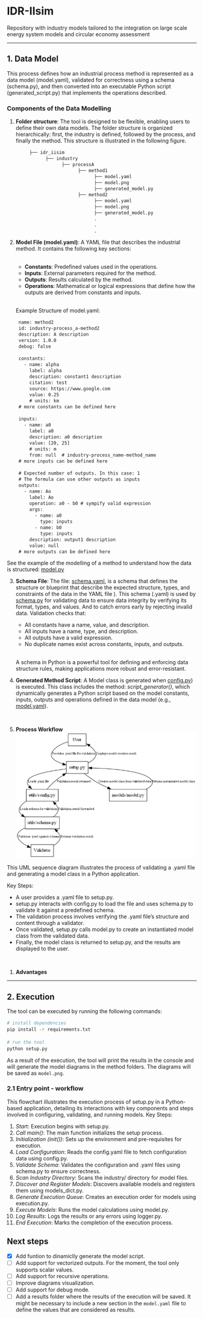 # IDR-IIsim
Repository with industry models tailored to the integration on large scale energy system models and circular economy assessment
<hr>

## 1. Data Model

This process defines how an industrial process method is represented as a data model (model.yaml), validated for correctness using a schema (schema.py), and then converted into an executable Python script (generated_script.py) that implements the operations described.

### Components of the Data Modelling
1. **Folder structure**: The tool is designed to be flexible, enabling users to define their own data models. The folder structure is organized hierarchically: first, the industry is defined, followed by the process, and finally the method. This structure is illustrated in the following figure.

            ├── idr_iisim
                  ├── industry
                        ├── processA
                              ├── method1
                                    ├── model.yaml
                                    ├── model.png
                                    ├── generated_model.py
                              ├── method2
                                    ├── model.yaml
                                    ├── model.png
                                    ├── generated_model.py
                                    .
                                    .
                                    .

  
2. **Model File (model.yaml)**: A YAML file that describes the industrial method. It contains the following key sections:<br><br>
     - **Constants**: Predefined values used in the operations.
     - **Inputs**: External parameters required for the method.
     - **Outputs**: Results calculated by the method.
     - **Operations**: Mathematical or logical expressions that define how the outputs are derived from constants and inputs.

      <br>Example Structure of model.yaml:
            
        name: method2
        id: industry-process_a-method2
        description: A description
        version: 1.0.0
        debug: false

        constants:
          - name: alpha
            label: alpha
            description: constant1 description
            citation: test
            source: https://www.google.com
            value: 0.25
            # units: km
        # more constants can be defined here

        inputs:
          - name: a0
            label: a0
            description: a0 description
            value: [20, 25]
            # units: m
            from: null  # industry-process_name-method_name
        # more inputs can be defined here

        # Expected number of outputs. In this case: 1
        # The formula can use other outputs as inputs
        outputs:
          - name: Ao
            label: Ao
            operation: a0 - b0 # sympify valid expression
            args:
              - name: a0
                type: inputs
              - name: b0
                type: inputs
            description: output1 description
            value: null
        # more outputs can be defined here


See the example of the modelling of a method to understand how the data is structured: [model.py](idr_iisim/industry/processA/method1/model.yaml)

3. **Schema File**: The file: [schema.yaml](config/schema.yaml), is a schema that defines the structure or blueprint that describe the expected structure, types, and constraints of the data in the YAML file ).  This schema (.yaml) is used by [schema.py](idr_iisim/utils/schema.py) for validating data to ensure data integrity by verifying its format, types, and values. And to catch errors early by rejecting invalid data. Validation checks that:
   - All constants have a name, value, and description.
   - All inputs have a name, type, and description.
   - All outputs have a valid expression.
   - No duplicate names exist across constants, inputs, and outputs.
  
   <br>A schema in Python is a powerful tool for defining and enforcing data structure rules, making applications more robust and error-resistant. 
   <br>

4. **Generated Method Script**: A Model class is generated when [config.py](idr_iisim/models/model.py)) is executed. This class includes the method: *script_generator()*, which dynamically generates a Python script based on the model constants, inputs, outputs and operations defined in the data model (e.g., [model.yaml](idr_iisim/industry/processA/method1/model.yaml)).
<br>

5. **Process Workflow**
  ![Data modeling workflow](docs/YAML_Model_Sequence_Diagram.png)

  This UML sequence diagram illustrates the process of validating a .yaml file and generating a model class in a Python application.

  Key Steps:
   - A user provides a .yaml file to setup.py.
   - setup.py interacts with config.py to load the file and uses schema.py to validate it against a predefined schema.
   - The validation process involves verifying the .yaml file’s structure and content through a validator.
   - Once validated, setup.py calls model.py to create an instantiated model class from the validated data.
   - Finally, the model class is returned to setup.py, and the results are displayed to the user.
<br>
 
1. **Advantages**

<hr>

## 2. Execution
The tool can be executed by running the following commands:
```bash
# install dependencies
pip install -r requirements.txt

# run the tool
python setup.py
```

As a result of the execution, the tool will print the results in the console and will generate the model diagrams in the
method folders. The diagrams will be saved as `model.png`.

### 2.1 Entry point - workflow

This flowchart illustrates the execution process of setup.py in a Python-based application, detailing its interactions with key components and steps involved in configuring, validating, and running models.
Key Steps:

1. *Star*t: Execution begins with setup.py.
2. *Call main()*: The main function initializes the setup process.
3. *Initialization (init())*: Sets up the environment and pre-requisites for execution.
4. *Load Configuration*: Reads the config.yaml file to fetch configuration data using config.py.
5. *Validate Schema*: Validates the configuration and .yaml files using schema.py to ensure correctness.
6. *Scan Industry Directory*: Scans the industry/ directory for model files.
7. *Discover and Register Models*: Discovers available models and registers them using models_dict.py.
8. *Generate Execution Queue*: Creates an execution order for models using execution.py.
9. *Execute Models*: Runs the model calculations using model.py.
10. *Log Results*: Logs the results or any errors using logger.py.
11. *End Execution*: Marks the completion of the execution process.

## Next steps
- [x] Add funtion to dinamiclly generate the model script.
- [ ] Add support for vectorized outputs. For the moment, the tool only supports scalar values.
- [ ] Add support for recursive operations.
- [ ] Improve diagrams visualization.
- [ ] Add support for debug mode.
- [ ] Add a results folder where the results of the execution will be saved. It might be necessary to include a new
      section in the `model.yaml` file to define the values that are considered as results.